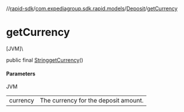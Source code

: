 //[rapid-sdk](../../../index.md)/[com.expediagroup.sdk.rapid.models](../index.md)/[Deposit](index.md)/[getCurrency](get-currency.md)

# getCurrency

[JVM]\

public final [String](https://docs.oracle.com/javase/8/docs/api/java/lang/String.html)[getCurrency](get-currency.md)()

#### Parameters

JVM

| | |
|---|---|
| currency | The currency for the deposit amount. |
